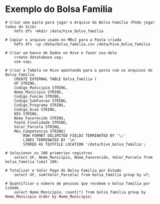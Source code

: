 # Exemplo do Bolsa Familia

	# Criar uma pasta para jogar o Arquivo do Bolsa Familia (Pode jogar todos do Site)
		hdfs dfs -mkdir /data/hive_bolsa_familia

	# Copiar o arquivo usado no MRv2 para a Pasta criada
		hdfs dfs -cp /data/bolsa_familia.csv /data/hive_bolsa_familia

	# Criar um banco de Dados no Hive e fazer uso dele
		create datatabase usp;
		use usp;		

	# Criar a Tabela no Hive apontando para a pasta com os arquivos do Bolsa Familia
		CREATE EXTERNAL TABLE bolsa_familia (
		UF STRING,
		Codigo_Municipio STRING,
		Nome_Municipio STRING,
		Codigo_Funcao STRING,
		Codigo_SubFuncao STRING,
		Codigo_Programa STRING,
		Codigo_Acao STRING,
		NIS STRING,
		Nome_Favorecido STRING,
		Fonte_Finalidade STRING,
		Valor_Parcela STRING,
		Mes_Competencia STRING) 
			ROW FORMAT DELIMITED FIELDS TERMINATED BY '\;' 
			LINES TERMINATED BY '\n' 
			STORED AS TEXTFILE LOCATION '/data/hive_bolsa_familia';

	# Selecionar os 100 primerios registros
		select UF, Nome_Municipio, Nome_Favorecido, Valor_Parcela from bolsa_familia limit 100;

	# Totalizar o Valor Pago do Bolsa Familia por Estado
		select UF, sum(Valor_Parcela) from bolsa_familia group by uf;

	# Quantificar o número de pessoas que recebem o bolsa familia por Cidade
		select Nome_Municipio, count(*) from bolsa_familia group by Nome_Municipio order by Nome_Municipio;
